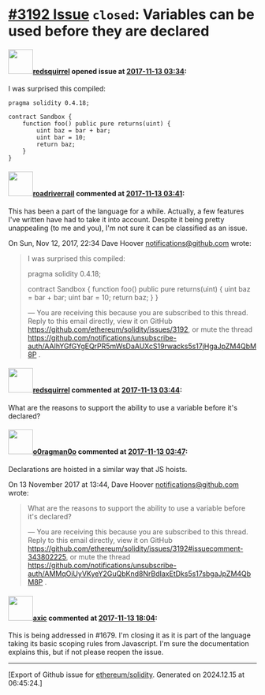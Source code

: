 # [\#3192 Issue](https://github.com/ethereum/solidity/issues/3192) `closed`: Variables can be used before they are declared

#### <img src="https://avatars.githubusercontent.com/u/2512?v=4" width="50">[redsquirrel](https://github.com/redsquirrel) opened issue at [2017-11-13 03:34](https://github.com/ethereum/solidity/issues/3192):

I was surprised this compiled:

```
pragma solidity 0.4.18;

contract Sandbox {
    function foo() public pure returns(uint) {
        uint baz = bar + bar;
        uint bar = 10;
        return baz;
    }
}
```

#### <img src="https://avatars.githubusercontent.com/u/614752?u=1565826f2b2d74054639e6500236b073aa10f81a&v=4" width="50">[roadriverrail](https://github.com/roadriverrail) commented at [2017-11-13 03:41](https://github.com/ethereum/solidity/issues/3192#issuecomment-343801929):

This has been a part of the language for a while.  Actually, a few features
I've written have had to take it into account.  Despite it being pretty
unappealing (to me and you), I'm not sure it can be classified as an issue.

On Sun, Nov 12, 2017, 22:34 Dave Hoover <notifications@github.com> wrote:

> I was surprised this compiled:
>
> pragma solidity 0.4.18;
>
> contract Sandbox {
>     function foo() public pure returns(uint) {
>         uint baz = bar + bar;
>         uint bar = 10;
>         return baz;
>     }
> }
>
> —
> You are receiving this because you are subscribed to this thread.
> Reply to this email directly, view it on GitHub
> <https://github.com/ethereum/solidity/issues/3192>, or mute the thread
> <https://github.com/notifications/unsubscribe-auth/AAlhYGfGYgEQrPR5mWsDaAUXcS19rwacks5s17jHgaJpZM4QbM8P>
> .
>

#### <img src="https://avatars.githubusercontent.com/u/2512?v=4" width="50">[redsquirrel](https://github.com/redsquirrel) commented at [2017-11-13 03:44](https://github.com/ethereum/solidity/issues/3192#issuecomment-343802225):

What are the reasons to support the ability to use a variable before it's declared?

#### <img src="https://avatars.githubusercontent.com/u/12790330?u=93f973ed85ec0c341023d85050ee1d3eb2be6679&v=4" width="50">[o0ragman0o](https://github.com/o0ragman0o) commented at [2017-11-13 03:47](https://github.com/ethereum/solidity/issues/3192#issuecomment-343802576):

Declarations are hoisted in a similar way that JS hoists.

On 13 November 2017 at 13:44, Dave Hoover <notifications@github.com> wrote:

> What are the reasons to support the ability to use a variable before it's
> declared?
>
> —
> You are receiving this because you are subscribed to this thread.
> Reply to this email directly, view it on GitHub
> <https://github.com/ethereum/solidity/issues/3192#issuecomment-343802225>,
> or mute the thread
> <https://github.com/notifications/unsubscribe-auth/AMMqOiUyVKyeY2GuQbKnd8NrBdIaxEtDks5s17sbgaJpZM4QbM8P>
> .
>

#### <img src="https://avatars.githubusercontent.com/u/20340?v=4" width="50">[axic](https://github.com/axic) commented at [2017-11-13 18:04](https://github.com/ethereum/solidity/issues/3192#issuecomment-344005140):

This is being addressed in #1679. I'm closing it as it is part of the language taking its basic scoping rules from Javascript. I'm sure the documentation explains this, but if not please reopen the issue.


-------------------------------------------------------------------------------



[Export of Github issue for [ethereum/solidity](https://github.com/ethereum/solidity). Generated on 2024.12.15 at 06:45:24.]
